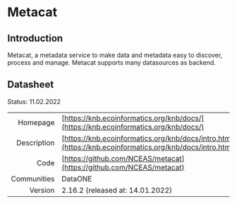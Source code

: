 # Metacat

## Introduction
Metacat, a metadata service to make data and metadata easy to discover, process and manage.
Metacat supports many datasources as backend. 

## Datasheet

Status: 11.02.2022

|              |                                                                             |
| ------------:| :-------------------------------------------------------------------------- |
| Homepage     | [https://knb.ecoinformatics.org/knb/docs/](https://knb.ecoinformatics.org/knb/docs/)                     | 
| Description  | [https://knb.ecoinformatics.org/knb/docs/intro.html](https://knb.ecoinformatics.org/knb/docs/intro.html) | 
| Code         | [https://github.com/NCEAS/metacat](https://github.com/NCEAS/metacat)    | 
| Communities  | DataONE                                                                     |
| Version      | 2.16.2 (released at: 14.01.2022)                                            |

